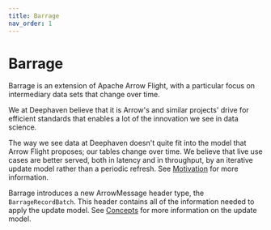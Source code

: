 ```yaml
---
title: Barrage
nav_order: 1
---
```


<!---
  Copyright 2020 Deephaven Data Labs

  Licensed under the Apache License, Version 2.0 (the "License");
  you may not use this file except in compliance with the License.
  You may obtain a copy of the License at

    http://www.apache.org/licenses/LICENSE-2.0

  Unless required by applicable law or agreed to in writing, software
  distributed under the License is distributed on an "AS IS" BASIS,
  WITHOUT WARRANTIES OR CONDITIONS OF ANY KIND, either express or implied.
  See the License for the specific language governing permissions and
  limitations under the License.
-->

Barrage
=======

Barrage is an extension of Apache Arrow Flight, with a particular focus on
intermediary data sets that change over time.

We at Deephaven believe that it is Arrow's and similar projects' drive
for efficient standards that enables a lot of the innovation we see in
data science.

The way we see data at Deephaven doesn't quite fit into the model that
Arrow Flight proposes; our tables change over time. We believe that live
use cases are better served, both in latency and in throughput, by an iterative
update model rather than a periodic refresh. See [Motivation](Motivation.md)
for more information.

Barrage introduces a new ArrowMessage header type, the `BarrageRecordBatch`.
This header contains all of the information needed to apply the update model. See
[Concepts](Concepts.md) for more information on the update model.
